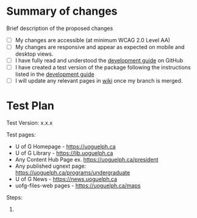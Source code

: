 # Summary of changes
Brief description of the proposed changes

- [ ] My changes are accessible (at minimum WCAG 2.0 Level AA)
- [ ] My changes are responsive and appear as expected on mobile and desktop views.
- [ ] I have fully read and understood the [development guide](https://github.com/ccswbs/uofg-styles/wiki/Development-Guide) on GitHub
- [ ] I have created a test version of the package following the instructions listed in the [development guide](https://github.com/ccswbs/web-components/wiki/Development-Guide#publishing-to-npm)
- [ ] I will update any relevant pages in [wiki](https://github.com/ccswbs/web-components/wiki) once my branch is merged.

# Test Plan

Test Version: x.x.x

Test pages: 

- U of G Homepage - https://uoguelph.ca
- U of G Library - https://lib.uoguelph.ca
- Any Content Hub Page ex. https://uoguelph.ca/president
- Any published ugnext page: https://uoguelph.ca/programs/undergraduate
- U of G News - https://news.uoguelph.ca
- uofg-files-web pages - https://uoguelph.ca/maps

Steps:

1. 